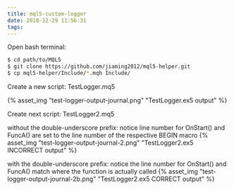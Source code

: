 ```yaml
---
title: mql5-custom-logger
date: 2018-12-29 11:56:31
tags:
---
```


Open bash terminal:

``` bash
$ cd path/to/MQL5
$ git clone https://github.com/jiaming2012/mql5-helper.git
$ cp mql5-helper/Include/*.mqh Include/
```

Create a new script:
TestLogger.mq5

{% asset_img "test-logger-output-journal.png" "TestLogger.ex5 output" %}

Create next script:
TestLogger2.mq5

without the double-underscore prefix: notice line number for OnStart() and FuncA() are set to the line number of the respective BEGIN macro
{% asset_img "test-logger-output-journal-2.png" "TestLogger2.ex5 INCORRECT output" %}

with the double-underscore prefix: notice the line number for OnStart() and FuncA() match where the function is actually called
{% asset_img "test-logger-output-journal-2b.png" "TestLogger2.ex5 CORRECT output" %}
